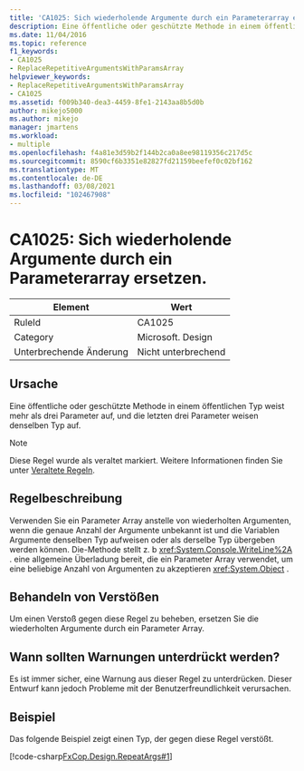 ```yaml
---
title: 'CA1025: Sich wiederholende Argumente durch ein Parameterarray ersetzen.'
description: Eine öffentliche oder geschützte Methode in einem öffentlichen Typ weist mehr als drei Parameter auf, und die letzten drei Parameter weisen denselben Typ auf.
ms.date: 11/04/2016
ms.topic: reference
f1_keywords:
- CA1025
- ReplaceRepetitiveArgumentsWithParamsArray
helpviewer_keywords:
- ReplaceRepetitiveArgumentsWithParamsArray
- CA1025
ms.assetid: f009b340-dea3-4459-8fe1-2143aa8b5d0b
author: mikejo5000
ms.author: mikejo
manager: jmartens
ms.workload:
- multiple
ms.openlocfilehash: f4a81e3d59b2f144b2ca0a8ee98119356c217d5c
ms.sourcegitcommit: 8590cf6b3351e82827fd21159beefef0c02bf162
ms.translationtype: MT
ms.contentlocale: de-DE
ms.lasthandoff: 03/08/2021
ms.locfileid: "102467908"
---
```

# <a name="ca1025-replace-repetitive-arguments-with-params-array"></a>CA1025: Sich wiederholende Argumente durch ein Parameterarray ersetzen.

|Element|Wert|
|-|-|
|RuleId|CA1025|
|Category|Microsoft. Design|
|Unterbrechende Änderung|Nicht unterbrechend|

## <a name="cause"></a>Ursache
Eine öffentliche oder geschützte Methode in einem öffentlichen Typ weist mehr als drei Parameter auf, und die letzten drei Parameter weisen denselben Typ auf.

> [!NOTE]
> Diese Regel wurde als veraltet markiert. Weitere Informationen finden Sie unter [Veraltete Regeln](fxcop-unported-deprecated-rules.md).

## <a name="rule-description"></a>Regelbeschreibung
Verwenden Sie ein Parameter Array anstelle von wiederholten Argumenten, wenn die genaue Anzahl der Argumente unbekannt ist und die Variablen Argumente denselben Typ aufweisen oder als derselbe Typ übergeben werden können. Die-Methode stellt z. b <xref:System.Console.WriteLine%2A> . eine allgemeine Überladung bereit, die ein Parameter Array verwendet, um eine beliebige Anzahl von Argumenten zu akzeptieren <xref:System.Object> .

## <a name="how-to-fix-violations"></a>Behandeln von Verstößen
Um einen Verstoß gegen diese Regel zu beheben, ersetzen Sie die wiederholten Argumente durch ein Parameter Array.

## <a name="when-to-suppress-warnings"></a>Wann sollten Warnungen unterdrückt werden?
Es ist immer sicher, eine Warnung aus dieser Regel zu unterdrücken. Dieser Entwurf kann jedoch Probleme mit der Benutzerfreundlichkeit verursachen.

## <a name="example"></a>Beispiel
Das folgende Beispiel zeigt einen Typ, der gegen diese Regel verstößt.

[!code-csharp[FxCop.Design.RepeatArgs#1](../code-quality/codesnippet/CSharp/ca1025-replace-repetitive-arguments-with-params-array_1.cs)]
